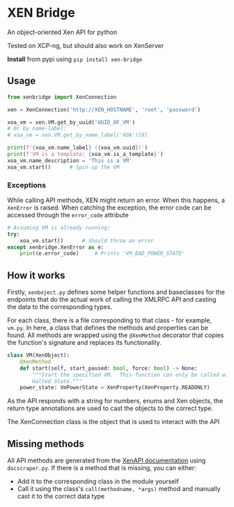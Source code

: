 # XEN Bridge
An object-oriented Xen API for python

Tested on XCP-ng, but should also work on XenServer

**Install** from pypi using `pip install xen-bridge`

## Usage
```python
from xenbridge import XenConnection

xen = XenConnection('http://XEN_HOSTNAME', 'root', 'password')

xoa_vm = xen.VM.get_by_uuid('UUID_OF_VM')
# Or by name-label:
# xoa_vm = xen.VM.get_by_name_label('XOA')[0]

print(f'{xoa_vm.name_label} ({xoa_vm.uuid})')
print(f'VM is a template: {xoa_vm.is_a_template}')
xoa_vm.name_description = 'This is a VM'
xoa_vm.start()      # Spin up the VM
```

### Exceptions
While calling API methods, XEN might return an error. When this happens, a `XenError` is raised. When catching the exception, the error code can be accessed through the `error_code` attribute
```python
# Assuming VM is already running:
try:
    xoa_vm.start()      # Should throw an error
except xenbridge.XenError as e:
    print(e.error_code)     # Prints 'VM_BAD_POWER_STATE'
```
## How it works
Firstly, `xenboject.py` defines some helper functions and baseclasses for the endpoints that do the actual work of calling the XMLRPC API and casting the data to the corresponding types.  

For each class, there is a file corresponding to that class - for example, `vm.py`. In here, a class that defines the methods and properties can be found. All methods are wrapped using the `@XenMethod` decorator that copies the function's signature and replaces its functionality.
```python
class VM(XenObject):
    @XenMethod
    def start(self, start_paused: bool, force: bool) -> None:
        """Start the specified VM.  This function can only be called with the VM is in the
        Halted State."""
    power_state: VmPowerState = XenProperty(XenProperty.READONLY)
```
As the API responds with a string for numbers, enums and Xen objects, the return type annotations are used to cast the objects to the correct type.

The XenConnection class is the object that is used to interact with the API

## Missing methods
All API methods are generated from the [XenAPI documentation](https://xapi-project.github.io/xen-api/) using `docscraper.py`. If there is a method that is missing, you can either:
- Add it to the corresponding class in the module yourself
- Call it using the class's `call(methodname, *args)` method and manually cast it to the correct data type
